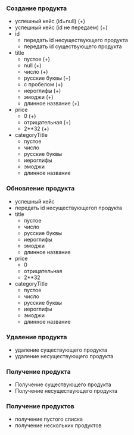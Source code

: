 ### Создание продукта
- успешный кейс (id=null)  (+)
- успешный кейс (id не передаем) (+)
- id
    - передать id несуществующего продукта
    - передать id существующего продукта
- title
    - пустое (+)
    - null (+)
    - число (+)
    - русские буквы (+)
    - с пробелом (+)
    - иероглифы (+)
    - эмоджи (+)
    - длинное название (+)
- price
    - 0 (+)
    - отрицательная (+)
    - 2**32 (+)
- categoryTitle
    - пустое
    - число
    - русские буквы
    - иероглифы
    - эмоджи
    - длинное название
    
### Обновление продукта
- успешный кейс
- передать id несуществующегоп продукта
- title
    - пустое
    - число
    - русские буквы
    - иероглифы
    - эмоджи
    - длинное название
- price
    - 0
    - отрицательная
    - 2**32
- categoryTitle
    - пустое
    - число
    - русские буквы
    - иероглифы
    - эмоджи
    - длинное название

    
### Удаление продукта
- удаление существующего продукта
- удаление несуществующего продукта
    
### Получение продукта
- Получение существующего продукта
- Получение несуществующего продукта

### Получение продуктов
- получение пустого списка
- получение нескольких продуктов
